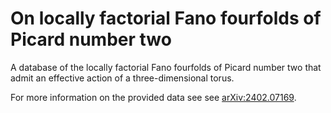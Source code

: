 # On locally factorial Fano fourfolds of Picard number two

A database of the locally factorial Fano fourfolds of Picard number two that admit an effective action of a three-dimensional torus.

For more information on the provided data see see [arXiv:2402.07169](https://arxiv.org/abs/2402.07169).
